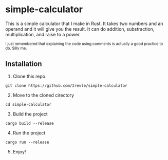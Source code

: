 # simple-calculator
This is a simple calculator that I make in Rust. It takes two numbers and an operand and it will give you the result. It can do addition, substraction, multiplication, and raise to a power.

<sub>I just remembered that explaining the code using comments is actually a good practice to do. Silly me.</sub>

## Installation
1. Clone this repo.
```
git clone https://github.com/Irevle/simple-calculator
```
2. Move to the cloned cirectory
```
cd simple-calculator
```
3. Build the project
```
cargo build --release
```
4. Run the project
```
cargo run --release
```
5. Enjoy!
